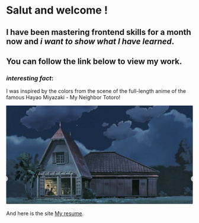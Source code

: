 # Salut and welcome !

## I have been mastering frontend skills for a month now and *i want to show what I have learned*.

You can follow the link below to view my work.
---------------


### ***interesting fact***:
I was inspired by the colors from the scene of the full-length anime of the famous Hayao Miyazaki - My Neighbor Totoro!

![the scene](https://github.com/Shevmellow/Resume/blob/main/for_readme.jpg?raw=true)


And here is the site [My resume](https://shevmellow.github.io/Resume/ "you can do that too").
